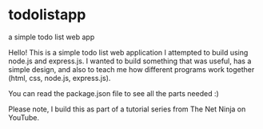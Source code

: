 # todolistapp
a simple todo list web app

Hello! This is a simple todo list web application I attempted to build using node.js and express.js.
I wanted to build something that was useful, has a simple design, and also to teach me how different
programs work together (html, css, node.js, express.js).

You can read the package.json file to see all the parts needed :)

Please note, I build this as part of a tutorial series from The Net Ninja on YouTube.
